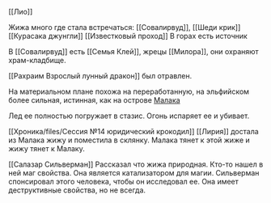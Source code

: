 [[Лио]]

Жижа много где стала встречаться: 
[[Совалирвуд]], [[Шеди крик]]
[[Курасака джунгли]]
[[Известковый проход]]
В горах есть источник

В [[Совалирвуд]] есть [[Семья Клей]], жрецы [[Милора]], они охраняют храм-кладбище.

[[Рахраим Взрослый лунный дракон]] был отравлен.

На материальном плане похожа на переработанную, на эльфийском более сильная, истинная, как на острове [Малака](Малак)

Лед ее полностью погружает в стазис.
Огонь испаряет ее и убивает.

[[Хроника/files/Сессия №14 юридический крокодил]] 
[[Лирия]] достала из Малака жижу и поместила в склянку. Малака тянет к этой жиже и жижу тянет к Малаку. 

[[Салазар Сильверман]] Рассказал что жижа природная. Кто-то нашел в ней маг свойства. Она является катализатором для магии. Сильверман спонсировал этого человека, чтобы он исследовал ее. Она имеет деструктивные свойства, но не всегда.




